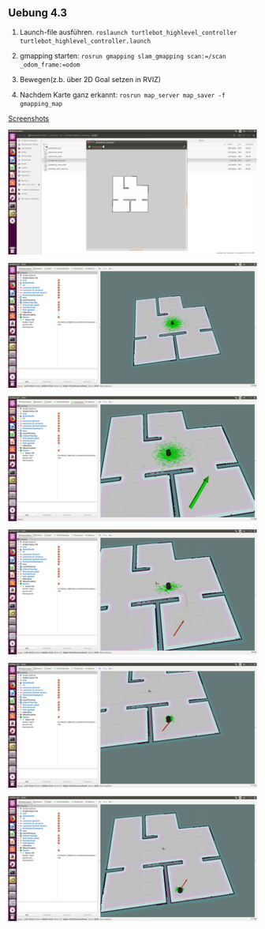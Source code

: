 ## Uebung 4.3

1. Launch-file ausführen.
`roslaunch turtlebot_highlevel_controller turtlebot_highlevel_controller.launch`

2. gmapping starten:
`rosrun gmapping slam_gmapping scan:=/scan _odom_frame:=odom`

3. Bewegen(z.b. über 2D Goal setzen in RVIZ)

4. Nachdem Karte ganz erkannt:
`rosrun map_server map_saver -f gmapping_map`

[Screenshots](https://github.com/nebendachs/mobile-roboter/tree/task3/turtlebot_highlevel_controller/imgs)

![Image0](https://github.com/nebendachs/mobile-roboter/blob/task4/turtlebot_highlevel_controller/imgs/Bildschirmfoto%20vom%202019-06-13%2011-32-06.png "Image 0")

![Image1](https://github.com/nebendachs/mobile-roboter/blob/task4/turtlebot_highlevel_controller/imgs/Bildschirmfoto%20vom%202019-06-13%2011-34-30.png "Image 1")

![Image2](https://github.com/nebendachs/mobile-roboter/blob/task4/turtlebot_highlevel_controller/imgs/Bildschirmfoto%20vom%202019-06-13%2011-34-39.png "Image 2")

![Image3](https://github.com/nebendachs/mobile-roboter/blob/task4/turtlebot_highlevel_controller/imgs/Bildschirmfoto%20vom%202019-06-13%2011-34-45.png "Image 3")

![Image4](https://github.com/nebendachs/mobile-roboter/blob/task4/turtlebot_highlevel_controller/imgs/Bildschirmfoto%20vom%202019-06-13%2011-34-52.png "Image 4")

![Image5](https://github.com/nebendachs/mobile-roboter/blob/task4/turtlebot_highlevel_controller/imgs/Bildschirmfoto%20vom%202019-06-13%2011-35-00.png "Image 5")

